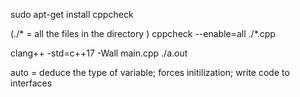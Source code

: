 sudo apt-get install cppcheck


(./* = all the files in the directory )
cppcheck --enable=all ./*.cpp

clang++ -std=c++17 -Wall main.cpp
./a.out


auto = deduce the type of variable; forces initilization; write code to interfaces
